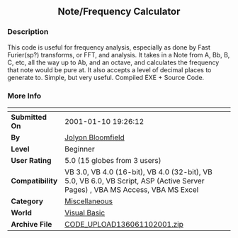 ﻿<div align="center">

## Note/Frequency Calculator


</div>

### Description

This code is useful for frequency analysis, especially as done by Fast Furier(sp?) transforms, or FFT, and analysis. It takes in a Note from A, Bb, B, C, etc, all the way up to Ab, and an octave, and calculates the frequency that note would be pure at. It also accepts a level of decimal places to generate to. Simple, but very useful. Compiled EXE + Source Code.
 
### More Info
 


<span>             |<span>
---                |---
**Submitted On**   |2001-01-10 19:26:12
**By**             |[Jolyon Bloomfield](https://github.com/Planet-Source-Code/PSCIndex/blob/master/ByAuthor/jolyon-bloomfield.md)
**Level**          |Beginner
**User Rating**    |5.0 (15 globes from 3 users)
**Compatibility**  |VB 3\.0, VB 4\.0 \(16\-bit\), VB 4\.0 \(32\-bit\), VB 5\.0, VB 6\.0, VB Script, ASP \(Active Server Pages\) , VBA MS Access, VBA MS Excel
**Category**       |[Miscellaneous](https://github.com/Planet-Source-Code/PSCIndex/blob/master/ByCategory/miscellaneous__1-1.md)
**World**          |[Visual Basic](https://github.com/Planet-Source-Code/PSCIndex/blob/master/ByWorld/visual-basic.md)
**Archive File**   |[CODE\_UPLOAD136061102001\.zip](https://github.com/Planet-Source-Code/jolyon-bloomfield-note-frequency-calculator__1-14298/archive/master.zip)








